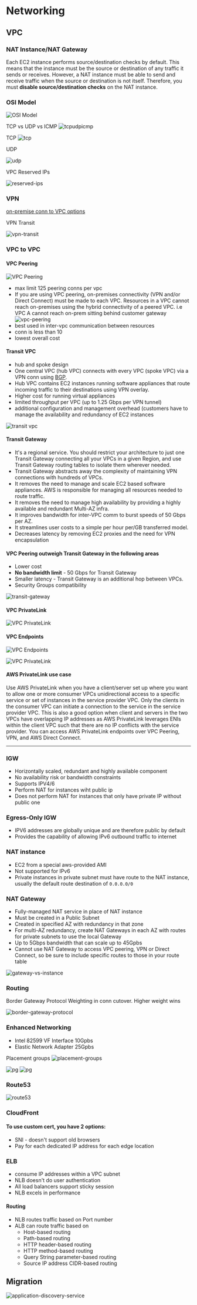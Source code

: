 # Networking

## VPC

### NAT Instance/NAT Gateway

Each EC2 instance performs source/destination checks by default. This means that the instance must be the source or destination of any traffic it sends or receives. However, a NAT instance must be able to send and receive traffic when the source or destination is not itself. Therefore, you must **disable source/destination checks** on the NAT instance.

### OSI Model

![OSI Model](osi.png)

TCP vs UDP vs ICMP
![tcpudpicmp](tcp-udp-icmp.png)

TCP
![tcp](tcp-example.png)

UDP

![udp](udp-example.png)

VPC Reserved IPs

![reserved-ips](vpc-reserved-ips.png)

### VPN

[on-premise conn to VPC options](https://docs.aws.amazon.com/whitepapers/latest/aws-vpc-connectivity-options/network-to-amazon-vpc-connectivity-options.html)

VPN Transit

![vpn-transit](vpn_transit.png)

### VPC to VPC

#### VPC Peering
![VPC Peering](vpc-peering.png)

- max limit 125 peering conns per vpc
- If you are using VPC peering, on-premises connectivity (VPN and/or Direct Connect) must be made to each VPC. Resources in a VPC cannot reach on-premises using the hybrid connectivity of a peered VPC. i.e VPC A cannot reach on-prem sitting behind customer gateway
![vpc-peering](vpc-peering-1.png)
- best used in inter-vpc communication between resources
- conn is less than 10
- lowest overall cost

#### Transit VPC

- hub and spoke design
- One central VPC (hub VPC) connects with every VPC (spoke VPC) via a VPN conn using [BGP](https://www.cloudflare.com/en-gb/learning/security/glossary/what-is-bgp/).
- Hub VPC contains EC2 instances running software appliances that route incoming traffic to their destinations using VPN overlay.
- Higher cost for running virtual appliances
- limited throughput per VPC (up to 1.25 Gbps per VPN tunnel)
- additional configuration and management overhead (customers have to manage the availability and redundancy of EC2 instances

![transit vpc](transit-vpc.png)

#### Transit Gateway

- It's a regional service. You should restrict your architecture to just one Transit Gateway connecting all your VPCs in a given Region, and use Transit Gateway routing tables to isolate them wherever needed.
- Transit Gateway abstracts away the complexity of maintaining VPN connections with hundreds of VPCs.
- It removes the need to manage and scale EC2 based software appliances. AWS is responsible for managing all resources needed to route traffic.
- It removes the need to manage high availability by providing a highly available and redundant Multi-AZ infra.
- It improves bandwidth for inter-VPC comm to burst speeds of 50 Gbps per AZ.
- It streamlines user costs to a simple per hour per/GB transferred model.
- Decreases latency by removing EC2 proxies and the need for VPN encapsulation

#### VPC Peering outweigh Transit Gateway in the following areas

- Lower cost
- **No bandwidth limit** - 50 Gbps for Transit Gateway
- Smaller latency - Transit Gateway is an additional hop between VPCs.
- Security Groups compatibility

![transit-gateway](transit-gateway.png)

#### VPC PrivateLink
![VPC PrivateLink](vpc-privatelink.png)

#### VPC Endpoints
![VPC Endpoints](vpc-endpoints.png)

![VPC PrivateLink](vpc-privatelink-1.png)

#### AWS PrivateLink use case

Use AWS PrivateLink when you have a client/server set up where you want to allow one or more consumer VPCs unidirectional access to a specific service or set of instances in the service provider VPC. Only the clients in the consumer VPC can initiate a connection to the service in the service provider VPC. This is also a good option when client and servers in the two VPCs have overlapping IP addresses as AWS PrivateLink leverages ENIs within the client VPC such that there are no IP conflicts with the service provider. You can access AWS PrivateLink endpoints over VPC Peering, VPN, and AWS Direct Connect.


---

### IGW

- Horizontally scaled, redundant and highly available component
- No availability risk or bandwidth constraints
- Supports IPV4/6
- Perform NAT for instances wiht public ip
- Does not perform NAT for instances that only have private IP without public one

### Egress-Only IGW

- IPV6 addresses are globally unique and are therefore public by default
- Provides the capability of allowing IPv6 outbound traffic to internet

### NAT instance

- EC2 from a special aws-provided AMI
- Not supported for IPv6
- Private instances in private subnet must have route to the NAT instance, usually the default route destination of `0.0.0.0/0`

### NAT Gateway

- Fully-managed NAT service in place of NAT instance
- Must be created in a Public Subnet
- Created in specified AZ with redundancy in that zone
- For multi-AZ redundancy, create NAT Gateways in each AZ with routes for private subnets to use the local Gateway
- Up to 5Gbps bandwidth that can scale up to 45Gpbs
- Cannot use NAT Gateway to access VPC peering, VPN or Direct Connect, so be sure to include specific routes to those in your route table

![gateway-vs-instance](nat-instance-vs-gateway.png)

### Routing 

Border Gateway Protocol Weighting in conn cutover. Higher weight wins

![border-gateway-protocol](border-gateway-protocol.png)

### Enhanced Networking

- Intel 82599 VF Interface 10Gpbs
- Elastic Network Adapter 25Gpbs

Placement groups
![placement-groups](./placement-groups.png)

![pg](./placement-groups-2.png)
![pg](./placement-groups-3.png)

### Route53

![route53](route53.png)

### CloudFront

#### To use custom cert, you have 2 options:

- SNI - doesn't support old browsers
- Pay for each dedicated IP address for each edge location

### ELB

- consume IP addresses within a VPC subnet
- NLB doesn't do user authentication
- All load balancers support sticky session
- NLB excels in performance

#### Routing

- NLB routes traffic based on Port number
- ALB can route traffic based on 
    - Host-based routing
    - Path-based routing
    - HTTP header-based routing
    - HTTP method-based routing
    - Query String parameter-based routing
    - Source IP address CIDR-based routing
 ## Migration

 ![application-discovery-service](AWS-APPLICATION-DISCOVERY-SERVICE.png)